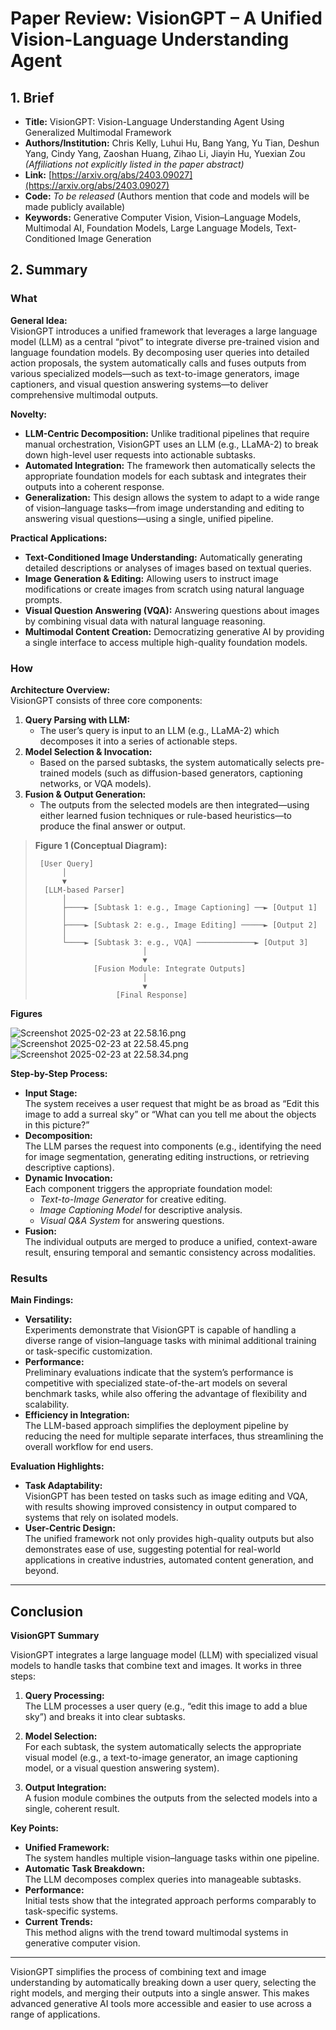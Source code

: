 # Paper Review: VisionGPT – A Unified Vision-Language Understanding Agent

## 1. Brief

- **Title:** VisionGPT: Vision-Language Understanding Agent Using Generalized Multimodal Framework
- **Authors/Institution:** Chris Kelly, Luhui Hu, Bang Yang, Yu Tian, Deshun Yang, Cindy Yang, Zaoshan Huang, Zihao Li, Jiayin Hu, Yuexian Zou  
  *(Affiliations not explicitly listed in the paper abstract)*
- **Link:** [https://arxiv.org/abs/2403.09027](https://arxiv.org/abs/2403.09027)
- **Code:** *To be released* (Authors mention that code and models will be made publicly available)
- **Keywords:** Generative Computer Vision, Vision–Language Models, Multimodal AI, Foundation Models, Large Language Models, Text-Conditioned Image Generation

## 2. Summary

### What

**General Idea:**  
VisionGPT introduces a unified framework that leverages a large language model (LLM) as a central “pivot” to integrate diverse pre-trained vision and language foundation models. By decomposing user queries into detailed action proposals, the system automatically calls and fuses outputs from various specialized models—such as text-to-image generators, image captioners, and visual question answering systems—to deliver comprehensive multimodal outputs.

**Novelty:**  
- **LLM-Centric Decomposition:** Unlike traditional pipelines that require manual orchestration, VisionGPT uses an LLM (e.g., LLaMA-2) to break down high-level user requests into actionable subtasks.
- **Automated Integration:** The framework then automatically selects the appropriate foundation models for each subtask and integrates their outputs into a coherent response.
- **Generalization:** This design allows the system to adapt to a wide range of vision–language tasks—from image understanding and editing to answering visual questions—using a single, unified pipeline.

**Practical Applications:**  
- **Text-Conditioned Image Understanding:** Automatically generating detailed descriptions or analyses of images based on textual queries.
- **Image Generation & Editing:** Allowing users to instruct image modifications or create images from scratch using natural language prompts.
- **Visual Question Answering (VQA):** Answering questions about images by combining visual data with natural language reasoning.
- **Multimodal Content Creation:** Democratizing generative AI by providing a single interface to access multiple high-quality foundation models.

### How

**Architecture Overview:**  
VisionGPT consists of three core components:
1. **Query Parsing with LLM:**  
   - The user’s query is input to an LLM (e.g., LLaMA-2) which decomposes it into a series of actionable steps.
2. **Model Selection & Invocation:**  
   - Based on the parsed subtasks, the system automatically selects pre-trained models (such as diffusion-based generators, captioning networks, or VQA models).
3. **Fusion & Output Generation:**  
   - The outputs from the selected models are then integrated—using either learned fusion techniques or rule-based heuristics—to produce the final answer or output.

> **Figure 1 (Conceptual Diagram):**  
> ```
>  [User Query]
>       │
>       ▼
>   [LLM-based Parser]
>       │
>       ├────► [Subtask 1: e.g., Image Captioning] ──► [Output 1]
>       │
>       ├────► [Subtask 2: e.g., Image Editing] ─────► [Output 2]
>       │
>       └────► [Subtask 3: e.g., VQA] ─────────────► [Output 3]
>                         │
>                         ▼
>              [Fusion Module: Integrate Outputs]
>                         │
>                         ▼
>                   [Final Response]
> ```

**Figures**

![Screenshot 2025-02-23 at 22.58.16.png](images%2FScreenshot%202025-02-23%20at%2022.58.16.png)
![Screenshot 2025-02-23 at 22.58.45.png](images%2FScreenshot%202025-02-23%20at%2022.58.45.png)
![Screenshot 2025-02-23 at 22.58.34.png](images%2FScreenshot%202025-02-23%20at%2022.58.34.png)


**Step-by-Step Process:**  
- **Input Stage:**  
  The system receives a user request that might be as broad as “Edit this image to add a surreal sky” or “What can you tell me about the objects in this picture?”
- **Decomposition:**  
  The LLM parses the request into components (e.g., identifying the need for image segmentation, generating editing instructions, or retrieving descriptive captions).
- **Dynamic Invocation:**  
  Each component triggers the appropriate foundation model:
  - *Text-to-Image Generator* for creative editing.
  - *Image Captioning Model* for descriptive analysis.
  - *Visual Q&A System* for answering questions.
- **Fusion:**  
  The individual outputs are merged to produce a unified, context-aware result, ensuring temporal and semantic consistency across modalities.

### Results

**Main Findings:**  
- **Versatility:**  
  Experiments demonstrate that VisionGPT is capable of handling a diverse range of vision–language tasks with minimal additional training or task-specific customization.
- **Performance:**  
  Preliminary evaluations indicate that the system’s performance is competitive with specialized state-of-the-art models on several benchmark tasks, while also offering the advantage of flexibility and scalability.
- **Efficiency in Integration:**  
  The LLM-based approach simplifies the deployment pipeline by reducing the need for multiple separate interfaces, thus streamlining the overall workflow for end users.

**Evaluation Highlights:**  
- **Task Adaptability:**  
  VisionGPT has been tested on tasks such as image editing and VQA, with results showing improved consistency in output compared to systems that rely on isolated models.
- **User-Centric Design:**  
  The unified framework not only provides high-quality outputs but also demonstrates ease of use, suggesting potential for real-world applications in creative industries, automated content generation, and beyond.

---

## Conclusion

**VisionGPT Summary**

VisionGPT integrates a large language model (LLM) with specialized visual models to handle tasks that combine text and images. It works in three steps:

1. **Query Processing:**  
   The LLM processes a user query (e.g., “edit this image to add a blue sky”) and breaks it into clear subtasks.

2. **Model Selection:**  
   For each subtask, the system automatically selects the appropriate visual model (e.g., a text-to-image generator, an image captioning model, or a visual question answering system).

3. **Output Integration:**  
   A fusion module combines the outputs from the selected models into a single, coherent result.

**Key Points:**

- **Unified Framework:**  
  The system handles multiple vision–language tasks within one pipeline.
- **Automatic Task Breakdown:**  
  The LLM decomposes complex queries into manageable subtasks.
- **Performance:**  
  Initial tests show that the integrated approach performs comparably to task-specific systems.
- **Current Trends:**  
  This method aligns with the trend toward multimodal systems in generative computer vision.

---
VisionGPT simplifies the process of combining text and image understanding by automatically breaking down a user query, selecting the right models, and merging their outputs into a single answer. This makes advanced generative AI tools more accessible and easier to use across a range of applications.

